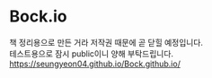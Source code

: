 # Bock.io
책 정리용으로 만든 거라 저작권 때문에 곧 닫힐 예정입니다.  
테스트용으로 잠시 public이니 양해 부탁드립니다.  
https://seungyeon04.github.io/Bock.github.io/
